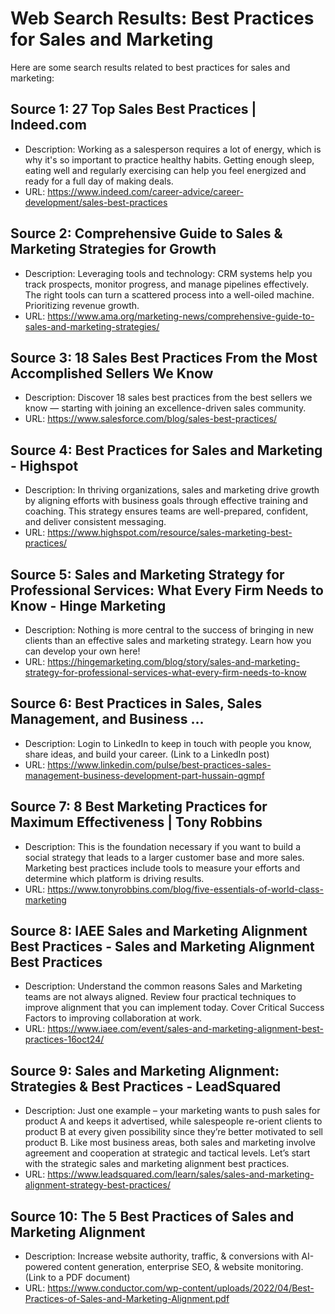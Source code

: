 # Web Search Results: Best Practices for Sales and Marketing

Here are some search results related to best practices for sales and marketing:

## Source 1: 27 Top Sales Best Practices | Indeed.com
- Description: Working as a salesperson requires a lot of energy, which is why it's so important to practice healthy habits. Getting enough sleep, eating well and regularly exercising can help you feel energized and ready for a full day of making deals.
- URL: https://www.indeed.com/career-advice/career-development/sales-best-practices

## Source 2: Comprehensive Guide to Sales & Marketing Strategies for Growth
- Description: Leveraging tools and technology: CRM systems help you track prospects, monitor progress, and manage pipelines effectively. The right tools can turn a scattered process into a well-oiled machine. Prioritizing revenue growth.
- URL: https://www.ama.org/marketing-news/comprehensive-guide-to-sales-and-marketing-strategies/

## Source 3: 18 Sales Best Practices From the Most Accomplished Sellers We Know
- Description: Discover 18 sales best practices from the best sellers we know — starting with joining an excellence-driven sales community.
- URL: https://www.salesforce.com/blog/sales-best-practices/

## Source 4: Best Practices for Sales and Marketing - Highspot
- Description: In thriving organizations, sales and marketing drive growth by aligning efforts with business goals through effective training and coaching. This strategy ensures teams are well-prepared, confident, and deliver consistent messaging.
- URL: https://www.highspot.com/resource/sales-marketing-best-practices/

## Source 5: Sales and Marketing Strategy for Professional Services: What Every Firm Needs to Know - Hinge Marketing
- Description: Nothing is more central to the success of bringing in new clients than an effective sales and marketing strategy. Learn how you can develop your own here!
- URL: https://hingemarketing.com/blog/story/sales-and-marketing-strategy-for-professional-services-what-every-firm-needs-to-know

## Source 6: Best Practices in Sales, Sales Management, and Business ...
- Description: Login to LinkedIn to keep in touch with people you know, share ideas, and build your career. (Link to a LinkedIn post)
- URL: https://www.linkedin.com/pulse/best-practices-sales-management-business-development-part-hussain-qgmpf

## Source 7: 8 Best Marketing Practices for Maximum Effectiveness | Tony Robbins
- Description: This is the foundation necessary if you want to build a social strategy that leads to a larger customer base and more sales. Marketing best practices include tools to measure your efforts and determine which platform is driving results.
- URL: https://www.tonyrobbins.com/blog/five-essentials-of-world-class-marketing

## Source 8: IAEE Sales and Marketing Alignment Best Practices - Sales and Marketing Alignment Best Practices
- Description: Understand the common reasons Sales and Marketing teams are not always aligned. Review four practical techniques to improve alignment that you can implement today. Cover Critical Success Factors to improving collaboration at work.
- URL: https://www.iaee.com/event/sales-and-marketing-alignment-best-practices-16oct24/

## Source 9: Sales and Marketing Alignment: Strategies & Best Practices - LeadSquared
- Description: Just one example – your marketing wants to push sales for product A and keeps it advertised, while salespeople re-orient clients to product B at every given possibility since they’re better motivated to sell product B. Like most business areas, both sales and marketing involve agreement and cooperation at strategic and tactical levels. Let’s start with the strategic sales and marketing alignment best practices.
- URL: https://www.leadsquared.com/learn/sales/sales-and-marketing-alignment-strategy-best-practices/

## Source 10: The 5 Best Practices of Sales and Marketing Alignment
- Description: Increase website authority, traffic, & conversions with AI-powered content generation, enterprise SEO, & website monitoring. (Link to a PDF document)
- URL: https://www.conductor.com/wp-content/uploads/2022/04/Best-Practices-of-Sales-and-Marketing-Alignment.pdf
